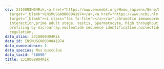 ```yaml
---
csv: 2310008H04Rik,<a href="https://www.ensembl.org/Homo_sapiens/Gene/Summary?db=core;g=ENSMUSG00000041974"
  target="_blank">ENSMUSG00000041974</a>,<a href="https://www.ncbi.nlm.nih.gov/pubmed/23834426"
  target="_blank"><i class="fas fa-file"></i></a>",chromatin immunoprecipitation assay,direct
  interaction,prime adult stage, testis, Spermatocyte, high throughput transcription
  profiling by microarray,nucleotide sequence identification,nucleotide sequence identification,transcriptional
  regulation,
data_alias: 2310008H04Rik
data_id: ENSMUSG00000041974
data_numevidence: 1
data_species: Mus musculus
data_taxid: '10090'
title: 2310008H04Rik
---
```

